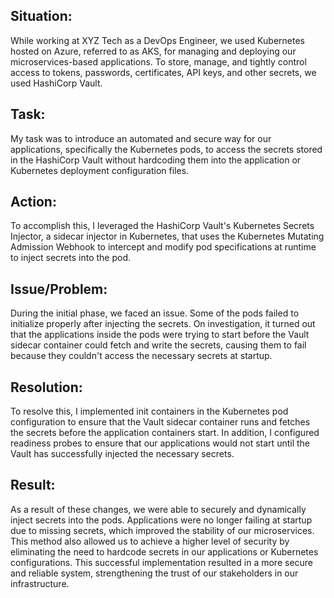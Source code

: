 <h2>Situation:</h2>
<p>While working at XYZ Tech as a DevOps Engineer, we used Kubernetes hosted on Azure, referred to as AKS, for managing and deploying our microservices-based applications. To store, manage, and tightly control access to tokens, passwords, certificates, API keys, and other secrets, we used HashiCorp Vault.</p>

<h2>Task:</h2>
<p>My task was to introduce an automated and secure way for our applications, specifically the Kubernetes pods, to access the secrets stored in the HashiCorp Vault without hardcoding them into the application or Kubernetes deployment configuration files.</p>

<h2>Action:</h2>
<p>To accomplish this, I leveraged the HashiCorp Vault's Kubernetes Secrets Injector, a sidecar injector in Kubernetes, that uses the Kubernetes Mutating Admission Webhook to intercept and modify pod specifications at runtime to inject secrets into the pod.</p>

<h2>Issue/Problem:</h2>
<p>During the initial phase, we faced an issue. Some of the pods failed to initialize properly after injecting the secrets. On investigation, it turned out that the applications inside the pods were trying to start before the Vault sidecar container could fetch and write the secrets, causing them to fail because they couldn't access the necessary secrets at startup.</p>

<h2>Resolution:</h2>
<p>To resolve this, I implemented init containers in the Kubernetes pod configuration to ensure that the Vault sidecar container runs and fetches the secrets before the application containers start. In addition, I configured readiness probes to ensure that our applications would not start until the Vault has successfully injected the necessary secrets.</p>

<h2>Result:</h2>
<p>As a result of these changes, we were able to securely and dynamically inject secrets into the pods. Applications were no longer failing at startup due to missing secrets, which improved the stability of our microservices. This method also allowed us to achieve a higher level of security by eliminating the need to hardcode secrets in our applications or Kubernetes configurations. This successful implementation resulted in a more secure and reliable system, strengthening the trust of our stakeholders in our infrastructure.</p>
